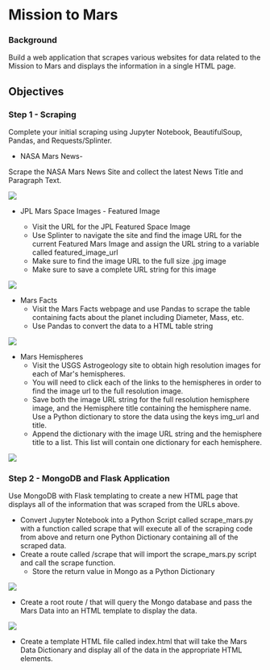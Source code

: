 # Mission to Mars

### Background

Build a web application that scrapes various websites for data related to the Mission to Mars and displays the information in a single HTML page.

## Objectives

### Step 1 - Scraping

Complete your initial scraping using Jupyter Notebook, BeautifulSoup, Pandas, and Requests/Splinter.

* NASA Mars News-

Scrape the NASA Mars News Site and collect the latest News Title and Paragraph Text.

![](https://github.com/poonam-ux/web-scraping-challenge_mission-to-mars/blob/main/Missions_to_Mars/Images/top_news_title_paragraph_sm.png)

* JPL Mars Space Images - Featured Image

    * Visit the URL for the JPL Featured Space Image
    * Use Splinter to navigate the site and find the image URL for the current Featured Mars Image and assign the URL string to a variable called featured_image_url
    * Make sure to find the image URL to the full size .jpg image
    * Make sure to save a complete URL string for this image
    
![](https://github.com/poonam-ux/web-scraping-challenge_mission-to-mars/blob/main/Missions_to_Mars/Images/featured_img_url.png)

* Mars Facts
    * Visit the Mars Facts webpage and use Pandas to scrape the table containing facts about the planet including Diameter, Mass, etc.
    * Use Pandas to convert the data to a HTML table string

![](https://github.com/poonam-ux/web-scraping-challenge_mission-to-mars/blob/main/Missions_to_Mars/Images/facts_df.png)

* Mars Hemispheres
    * Visit the USGS Astrogeology site to obtain high resolution images for each of Mar's hemispheres.
    * You will need to click each of the links to the hemispheres in order to find the image url to the full resolution image.
    * Save both the image URL string for the full resolution hemisphere image, and the Hemisphere title containing the hemisphere name. Use a Python dictionary to store the data using the keys img_url and title.
    * Append the dictionary with the image URL string and the hemisphere title to a list. This list will contain one dictionary for each hemisphere.

![](https://github.com/poonam-ux/web-scraping-challenge_mission-to-mars/blob/main/Missions_to_Mars/Images/hemisphere_title_urls_sm.png)

### Step 2 - MongoDB and Flask Application

Use MongoDB with Flask templating to create a new HTML page that displays all of the information that was scraped from the URLs above.

* Convert Jupyter Notebook into a Python Script called scrape_mars.py with a function called scrape that will execute all of the scraping code from above and return one Python Dictionary containing all of the scraped data.
* Create a route called /scrape that will import the scrape_mars.py script and call the scrape function.
    * Store the return value in Mongo as a Python Dictionary

![](https://github.com/poonam-ux/web-scraping-challenge_mission-to-mars/blob/main/Missions_to_Mars/Images/mongodb_mars_collection_sm.png)

* Create a root route / that will query the Mongo database and pass the Mars Data into an HTML template to display the data.

![](https://github.com/poonam-ux/web-scraping-challenge_mission-to-mars/blob/main/Missions_to_Mars/Images/mars_landing_page_sm.png)

* Create a template HTML file called index.html that will take the Mars Data Dictionary and display all of the data in the appropriate HTML elements.

![]()


